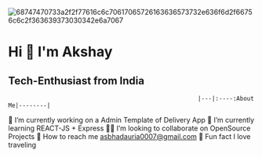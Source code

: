 ![68747470733a2f2f77616c6c70617065726163636573732e636f6d2f66756c6c2f363639373030342e6a7067](https://user-images.githubusercontent.com/64069106/196603293-e3338450-def1-4d0b-b43f-6f3b28202a07.jpeg)
# Hi :wave: I'm Akshay
## Tech-Enthusiast from India
    
                                                          |---|:----:About Me|--------|   

   🔭 I’m currently working on a Admin Template of Delivery App
   🌱 I’m currently learning REACT-JS + Express
   👯‍♀️  I’m looking to collaborate on OpenSource Projects
   📮 How to reach me asbhadauria0007@gmail.com
   🧭 Fun fact I love traveling
